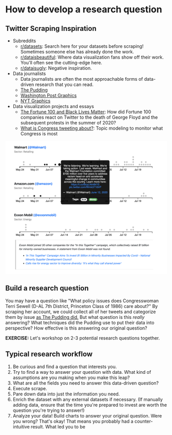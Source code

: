# How to develop a research question

## Twitter Scraping Inspiration

* Subreddits
    * [r/datasets](https://www.reddit.com/r/datasets/): Search here for your datasets before scraping! Sometimes someone else has already done the work.
    * [r/dataisbeautiful](https://www.reddit.com/r/dataisbeautiful/): Where data visualization fans show off their work. You'll often see the cutting-edge here.
    * [r/dataisugly](https://www.reddit.com/r/dataisugly/): Negative inspiration.
* Data journalists
    * Data journalists are often the most approachable forms of data-driven research that you can read.
    * [The Pudding](https://pudding.cool/)
    * [Washington Post Graphics](https://twitter.com/PostGraphics?ref_src=twsrc%5Egoogle%7Ctwcamp%5Eserp%7Ctwgr%5Eauthor)
    * [NYT Graphics](https://twitter.com/nytgraphics?ref_src=twsrc%5Egoogle%7Ctwcamp%5Eserp%7Ctwgr%5Eauthor)
* Data visualization projects and essays
    * [The Fortune 100 and Black Lives Matter](https://www.brownanalytics.com/fortune-100-blm-report/site/index.html):
        How did Fortune 100 companies react on Twitter to the death of George Floyd and the subsequent protests in the summer of 2020?
    * [What is Congress tweeting about?](https://congress.pudding.cool/): Topic modeling to monitor what Congress is most

![](img/blm-fortune-100.png)

## Build a research question

You may have a question like "What policy issues does Congresswoman Terri Sewell (D-AL 7th District, Princeton Class of 1986) care about?"
By scraping her account, we could collect all of her tweets and
categorize them by issue [as The Pudding did.](https://congress.pudding.cool/person/RepTerriSewell)
But what question is this *really* answering? What techniques did the Pudding
use to put their data into perspective? How effective is this answering our 
original question?

**EXERCISE:** Let's workshop on 2-3 potential research questions together.

## Typical research workflow

1. Be curious and find a question that interests you.
1. Try to find a way to answer your question with data. What kind of assumptions
are you making when you make this leap?
1. What are all the fields you need to answer this data-driven question?
1. Execute scrape.
1. Pare down data into just the information you need.
1. Enrich the dataset with any external datasets if necessary. (If manually
adding data, ensure that the time you're prepared to invest are worth the
question you're trying to answer!)
1. Analyze your data! Build charts to answer your original question. Were you wrong?
That's okay! That means you probably had a counter-intuitive result. What 
led you to be
